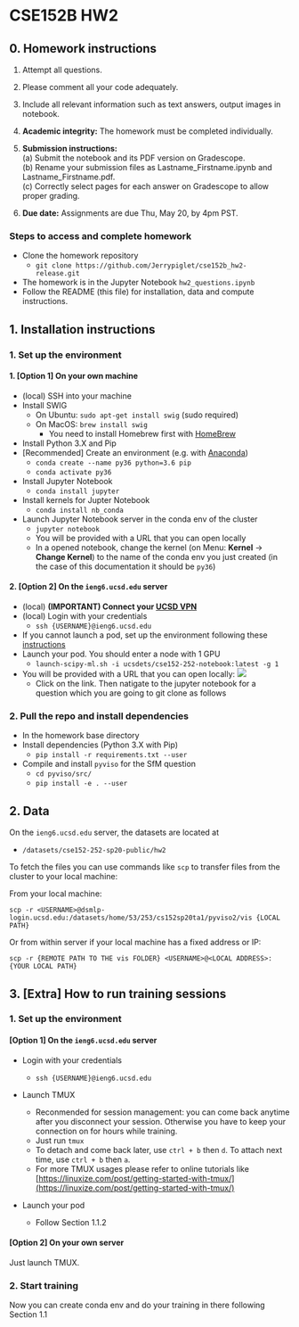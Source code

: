 # CSE152B HW2
## 0. Homework instructions

1. Attempt all questions.
2. Please comment all your code adequately.
3. Include all relevant information such as text answers, output images in notebook.
4. **Academic integrity:** The homework must be completed individually.

5. **Submission instructions:**  
 (a) Submit the notebook and its PDF version on Gradescope.  
 (b) Rename your submission files as Lastname_Firstname.ipynb and Lastname_Firstname.pdf.  
 (c) Correctly select pages for each answer on Gradescope to allow proper grading.

6. **Due date:** Assignments are due Thu, May 20, by 4pm PST.

### Steps to access and complete homework
- Clone the homework repository
    - ``git clone https://github.com/Jerrypiglet/cse152b_hw2-release.git``
- The homework is in the Jupyter Notebook ``hw2_questions.ipynb``
- Follow the README (this file) for installation, data and compute instructions.

## 1. Installation instructions
### 1. Set up the environment
#### 1. [Option 1] On your own machine
- (local) SSH into your machine
- Install SWIG
    - On Ubuntu: `sudo apt-get install swig` (sudo required)
    - On MacOS: `brew install swig`
        - You need to install Homebrew first with [HomeBrew](https://brew.sh/)
- Install Python 3.X and Pip
- [Recommended] Create an environment (e.g. with [Anaconda](https://docs.conda.io/en/latest/miniconda.html))
    - ``conda create --name py36 python=3.6 pip``
    - ``conda activate py36``
- Install Jupyter Notebook
    - ``conda install jupyter``
- Install kernels for Jupter Notebook
    - ``conda install nb_conda``
- Launch Jupyter Notebook server in the conda env of the cluster
    - `jupyter notebook`
    - You will be provided with a URL that you can open locally
    - In a opened notebook, change the kernel (on Menu: **Kernel** -> **Change Kernel**) to the name of the conda env you just created (in the case of this documentation it should be `py36`)
    
#### 2. [Option 2] On the ``ieng6.ucsd.edu`` server
- (local) **(IMPORTANT) Connect your [UCSD VPN](https://blink.ucsd.edu/technology/network/connections/off-campus/VPN/index.html)**
- (local) Login with your credentials
    - `ssh {USERNAME}@ieng6.ucsd.edu`
- If you cannot launch a pod, set up the environment following these [instructions](https://docs.google.com/document/d/e/2PACX-1vR-tC1oL6J9RJxSP42iWr8BukgRO9ohcybFXPn95yjQQLvv4iNP5Tlbzx06rQtPA-fLex2N_MVjzgAR/pub?embedded=true)
- Launch your pod. You should enter a node with 1 GPU
    - ``launch-scipy-ml.sh -i ucsdets/cse152-252-notebook:latest -g 1``
- You will be provided with a URL that you can open locally:
    ![](demo_jupyter.png)
    - Click on the link. Then natigate to the jupyter notebook for a question which you are going to git clone as follows

    
### 2. Pull the repo and install dependencies
- In the homework base directory
- Install dependencies (Python 3.X with Pip)
    - ``pip install -r requirements.txt --user``
- Compile and install `pyviso` for the SfM question
    - ``cd pyviso/src/``
    - ``pip install -e . --user``

## 2. Data
On the ``ieng6.ucsd.edu`` server, the datasets are located at
- `/datasets/cse152-252-sp20-public/hw2`

To fetch the files you can use commands like `scp` to transfer files from the cluster to your local machine:

From your local machine: 

``scp -r <USERNAME>@dsmlp-login.ucsd.edu:/datasets/home/53/253/cs152sp20ta1/pyviso2/vis {LOCAL PATH}``

Or from within server if your local machine has a fixed address or IP:

``scp -r {REMOTE PATH TO THE vis FOLDER} <USERNAME>@<LOCAL ADDRESS>:{YOUR LOCAL PATH}``


## 3. [Extra] How to run training sessions

### 1. Set up the environment

#### [Option 1] On the ``ieng6.ucsd.edu`` server

- Login with your credentials
    - `ssh {USERNAME}@ieng6.ucsd.edu`

-  Launch TMUX
    - Reconmended for session management: you can come back anytime after you disconnect your session. Otherwise you have to keep your connection on for hours while training.
    - Just run ``tmux``
    - To detach and come back later, use `ctrl + b` then `d`. To attach next time, use `ctrl + b` then `a`.
    - For more TMUX usages please refer to online tutorials like [https://linuxize.com/post/getting-started-with-tmux/](https://linuxize.com/post/getting-started-with-tmux/)

-  Launch your pod
    - Follow Section 1.1.2

#### [Option 2] On your own server
Just launch TMUX.

### 2. Start training
Now you can create conda env and do your training in there following Section 1.1
